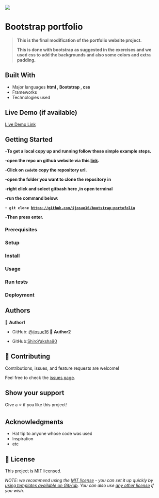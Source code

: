 ![](https://img.shields.io/badge/Microverse-blueviolet)

# Bootstrap portfolio

> **This is the final modification of the portfolio website project.**
>
> **This is done with bootstrap as suggested in the exercises and we used css to add the backgrounds and also some colors and extra padding.**


## Built With

- Major languages **html , Bootstrap , css**
- Frameworks
- Technologies used

## Live Demo (if available)

[Live Demo Link](https://livedemo.com)


## Getting Started

-**To get a local copy up and running follow these simple example steps.**


-**open the repo on github website via this [link](https://github.com/ijosue16/bootstrap-portofolio).**


-**Click on <code>code</code>to copy the repository url.**

-**open the folder you want to clone the repository in**

-**right click and select gitbash here ,in open terminal**

-**run the command below:**

-**<code> git clone https://github.com/ijosue16/bootstrap-portofolio </code>**

-**Then press enter.**


### Prerequisites

### Setup

### Install

### Usage

### Run tests

### Deployment



## Authors

👤 **Author1**

- GitHub: [@ijosue16](https://github.com/ijosue16)
👤 **Author2**

- GitHub:[ShiroYaksha90](https://github.com/ShiroYaksha90)

## 🤝 Contributing

Contributions, issues, and feature requests are welcome!

Feel free to check the [issues page](../../issues/).

## Show your support

Give a ⭐️ if you like this project!

## Acknowledgments

- Hat tip to anyone whose code was used
- Inspiration
- etc

## 📝 License

This project is [MIT](./MIT.md) licensed.

_NOTE: we recommend using the [MIT license](https://choosealicense.com/licenses/mit/) - you can set it up quickly by [using templates available on GitHub](https://docs.github.com/en/communities/setting-up-your-project-for-healthy-contributions/adding-a-license-to-a-repository). You can also use [any other license](https://choosealicense.com/licenses/) if you wish._
